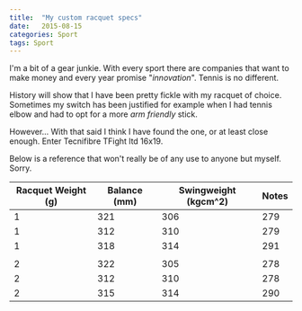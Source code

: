 ```yaml
---
title:  "My custom racquet specs"
date:   2015-08-15
categories: Sport
tags: Sport
---
```

I'm a bit of a gear junkie. With every sport there are companies that want to make money and every year promise "*innovation*". Tennis is no different.

History will show that I have been pretty fickle with my racquet of choice. Sometimes my switch has been justified for example when I had tennis elbow and had to opt for a more *arm friendly* stick.

However... With that said I think I have found the one, or at least close enough. Enter Tecnifibre TFight ltd 16x19.

Below is a reference that won't really be of any use to anyone but myself. Sorry.

Racquet	Weight (g) | Balance (mm) | Swingweight (kgcm^2) | Notes
--- | --- | --- | ---
1 | 321 | 306 | 279 | Plastic and dampener on handle
1 | 312 | 310 | 279 | Bare
1 | 318 | 314 | 291 | Lead from 10 - 2. Tiny bit on butt
 | | | |
2 | 322 | 305 | 278 | Plastic and dampener on handle
2 | 312 | 310 | 278 | Bare
2 | 315 | 314 | 290 | Lead from 10 - 2.
